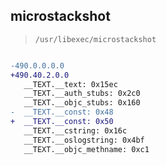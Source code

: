 ## microstackshot

> `/usr/libexec/microstackshot`

```diff

-490.0.0.0.0
+490.40.2.0.0
   __TEXT.__text: 0x15ec
   __TEXT.__auth_stubs: 0x2c0
   __TEXT.__objc_stubs: 0x160
-  __TEXT.__const: 0x48
+  __TEXT.__const: 0x50
   __TEXT.__cstring: 0x16c
   __TEXT.__oslogstring: 0x4bf
   __TEXT.__objc_methname: 0xc1

```
